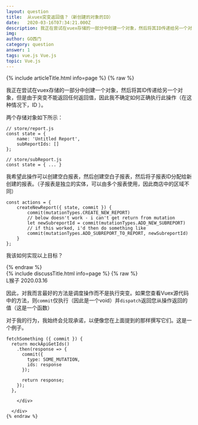```yaml
---
layout: question
title:  从vuex突变返回值？（新创建的对象的ID）
date:   2020-03-16T07:34:21.000Z
description: 我正在尝试在vuex存储的一部分中创建一个对象，然后将其ID传递给另一个对象，但是由于突变不能返回任何返回值，因此我不确定如何正确执行此操作（在这种情况下...
img: 
author: GO西门
category: question
answer: 1
tags: vue.js Vue.js
topic: Vue.js
---
```

<div class="article-root">
  <div class="article">
    {% include articleTitle.html info=page %}
    {% raw %}
    <div class="article-content"><p><font style="vertical-align: inherit;"><font style="vertical-align: inherit;">我正在尝试在vuex存储的一部分中创建一个对象，然后将其ID传递给另一个对象，但是由于突变不能返回任何返回值，因此我不确定如何正确执行此操作（在这种情况下，ID ）。</font></font></p>

<p><font style="vertical-align: inherit;"><font style="vertical-align: inherit;">两个存储对象如下所示：</font></font></p>

<pre><code>// store/report.js<font></font>
const state = {<font></font>
    name: 'Untitled Report',<font></font>
    subReportIds: []<font></font>
};<font></font>
<font></font>
// store/subReport.js<font></font>
const state = { ... }<font></font>
</code></pre>

<p><font style="vertical-align: inherit;"><font style="vertical-align: inherit;">我希望此操作可以创建空白报表，然后创建空白子报表，然后将子报表ID分配给新创建的报表。</font><font style="vertical-align: inherit;">（子报表是独立的实体，可以由多个报表使用，因此商店中的区域不同）</font></font></p>

<pre><code>const actions = {<font></font>
    createNewReport({ state, commit }) {<font></font>
        commit(mutationTypes.CREATE_NEW_REPORT)<font></font>
        // below doesn't work - i can't get return from mutation<font></font>
        let newSubreportId = commit(mutationTypes.ADD_NEW_SUBREPORT)<font></font>
        // if this worked, i'd then do something like<font></font>
        commit(mutationTypes.ADD_SUBREPORT_TO_REPORT, newSubreportId)<font></font>
    }<font></font>
};<font></font>
</code></pre>

<p><font style="vertical-align: inherit;"><font style="vertical-align: inherit;">我该如何实现以上目标？</font></font></p></div>
    {% endraw %}
  </div>

  <div class="discuss-wrapper">
    {% include discussTitle.html info=page %}
    {% raw %}
    <div class="discuss-item">
        <div class="discuss-parent">
          <div class="discuss-meta">
            <span class="discuss-user">L猴子</span>
            <span class="discuss-time">2020.03.16</span>
          </div>
          <div class="discuss-comment"><p><font style="vertical-align: inherit;"><font style="vertical-align: inherit;">因此，对我而言最好的方法是调度操作而不是执行突变。</font><font style="vertical-align: inherit;">如果您查看Vuex源代码中的方法，则</font></font><code>commit</code><font style="vertical-align: inherit;"><font style="vertical-align: inherit;">仅执行（因此是一个void）并</font></font><code>dispatch</code><font style="vertical-align: inherit;"><font style="vertical-align: inherit;">返回您从操作返回的值（这是一个函数）</font></font></p>

<p><font style="vertical-align: inherit;"><font style="vertical-align: inherit;">对于我的行为，我始终会兑现承诺，以便像您在上面提到的那样撰写它们。</font><font style="vertical-align: inherit;">这是一个例子。  </font></font></p>

<pre><code>fetchSomething ({ commit }) {<font></font>
  return mockApiGetIds()<font></font>
    .then(response =&gt; {<font></font>
      commit({<font></font>
        type: SOME_MUTATION,<font></font>
        ids: response<font></font>
      });<font></font>
<font></font>
      return response;<font></font>
    });<font></font>
  },<font></font>
</code></pre></div>
        </div>
        
      </div>
    {% endraw %}
  </div>
<div>
